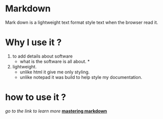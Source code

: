 # Markdown
Mark down is a lightweight text format style text when the browser read it.

# Why I use it ?
 1. to add details about software
    * what is the software is all about. *
 2. lightweight.
    * unlike html it give me only styling.
    * unlike notepad it was build to help style my documentation.
    
 # how to use it ?
 *go to the link to learn more*
 **[mastering markdown]( https://guides.github.com/features/mastering-markdown/)**
